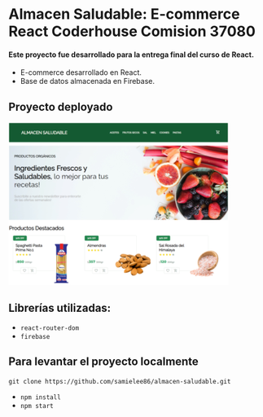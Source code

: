# Almacen Saludable: E-commerce React Coderhouse Comision 37080

#### Este proyecto fue desarrollado para la entrega final del curso de React.

-   E-commerce desarrollado en React.
-   Base de datos almacenada en Firebase.

## Proyecto deployado

[![](public/Sample.png)](https://almacen-saludable-j8lb.vercel.app)

## Librerías utilizadas:

-   `react-router-dom`
-   `firebase`

## Para levantar el proyecto localmente

```
git clone https://github.com/samielee86/almacen-saludable.git
```

-   `npm install`
-   `npm start`
